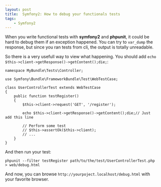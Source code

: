 ```yaml
---
layout: post
title:  Symfony2: How to debug your functionals tests
tags:
    - Symfony2
---
```


When you write functional tests with **symfony2** and **phpunit**, it could be
hard to debug them if an exception happened. You can try to `var_dump` the
response, but since you ran tests from cli, the output is totally unreadable.

So there is a very usefull way to view what happening. You should add
`echo $this->client->getResponse()->getContent();die;`:

    namespace MyBundle\Tests\Controller;

    use Symfony\Bundle\FrameworkBundle\Test\WebTestCase;

    class UserControllerTest extends WebTestCase
    {
        public function testRegister()
        {
            $this->client->request('GET', '/register');

            echo $this->client->getResponse()->getContent();die;// Just add this line

            // Perform some test
            // $this->assertOk($this->client);
            // ...
        }
    }

And then run your test:

    phpunit --filter testRegister path/to/the/test/UserControllerTest.php > web/debug.html

And now, you can browse `http://yourpoject.localhost/debug.html` with your favorite browser.
